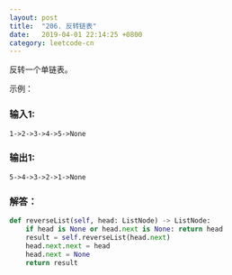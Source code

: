 ```yaml
---
layout: post
title:  "206. 反转链表"
date:   2019-04-01 22:14:25 +0800
category: leetcode-cn
---
```



反转一个单链表。  

示例：  

### 输入1:
```
1->2->3->4->5->None 
```
### 输出1:  
```
5->4->3->2->1->None
```

### 解答：  

```python
def reverseList(self, head: ListNode) -> ListNode:
    if head is None or head.next is None: return head
    result = self.reverseList(head.next)
    head.next.next = head
    head.next = None
    return result
```
